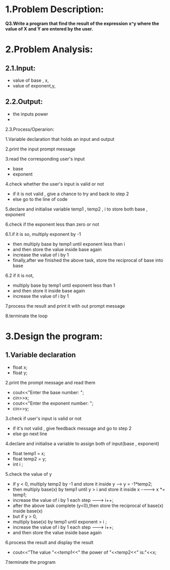 1.Problem Description:
=
**Q3.Write a program that find the result of the expression x^y where the value of X and Y are entered by the user.**

2.Problem Analysis:
=
2.1.Input:
- 
- value of base , x,
- value of exponent,y,

2.2.Output:
- 
- the inputs power 
- 
2.3.Process/Operarion:

1.Variable declaration that holds an input and output

2.print the input prompt message

3.read the corresponding user's input
- base
- exponent

4.check whether the user's input is valid or not
- if it is not valid , give a chance to try and back to step 2
- else go to the line of code

5.declare and initialise variable temp1 , temp2 , i to store both base , exponent

6.check if the exponent less than zero or not

6.1.if it is so, multiply exponent by -1 
- then multiply base  by temp1 until exponent less than  i
- and then store the value inside base again
- increase the value of i by 1
- finally,after we finished the above task, store the reciprocal of base into base

6.2 if it is not,
- multiply base by temp1 until exponent less than 1
- and then store it inside base again
- increase the value of i by 1

7.process the result and print it with out prompt message

8.terminate the loop

3.Design the program:
=
1.Variable declaration
- 
- float x;
- float y;

2.print the prompt  message and read them

- cout<<"Enter the base number: ";
- cin>>x;
- cout<<"Enter the exponent number: ";
- cin>>y;

3.check if user's input is valid or not
- if it's not valid , give feedback message and go to step 2
- else go next line

4.declare and initialise a variable to assign both of input(base , exponent)
- float temp1 = x;
- float temp2 = y;
- int i ;

5.check the value of y
- if y < 0, multiply temp2 by -1 and store it inside y --> y = -1*temp2;
- then multiply base(x) by temp1 until y > i  and store it inside x ----> x *= temp1;
- increase the value of i by 1 each step ---> i++;
- after the above task complete (y<0),then store the reciprocal of base(x) inside base(x)
- but if y > 0,
- multiply base(x) by temp1 until exponent > i ;
- increase the value of i by 1 each step ---> i++;
- and then store the value inside base again

6.process the result and display the result
- cout<<"The value "<<temp1<<" the power of "<<temp2<<" is:"<<x;

7.terminate the program

